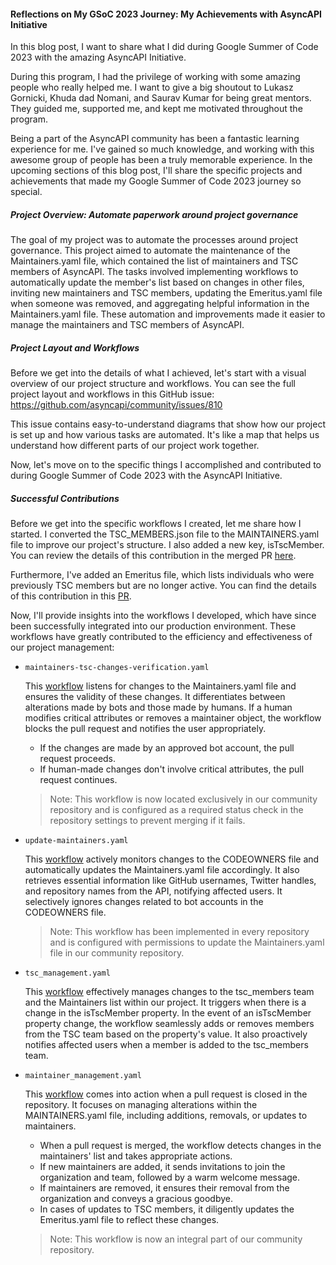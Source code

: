 #### Reflections on My GSoC 2023 Journey: My Achievements with AsyncAPI Initiative


In this blog post, I want to share what I did during Google Summer of Code 2023 with the amazing AsyncAPI Initiative.

During this program, I had the privilege of working with some amazing people who really helped me. I want to give a big shoutout to Lukasz Gornicki, Khuda dad Nomani, and Saurav Kumar for being great mentors. They guided me, supported me, and kept me motivated throughout the program.

Being a part of the AsyncAPI community has been a fantastic learning experience for me. I've gained so much knowledge, and working with this awesome group of people has been a truly memorable experience. In the upcoming sections of this blog post, I'll share the specific projects and achievements that made my Google Summer of Code 2023 journey so special.

#####  Project Overview: Automate paperwork around project governance

The goal of my project was to automate the processes around project governance. This project aimed to automate the maintenance of the Maintainers.yaml file, which contained the list of maintainers and TSC members of AsyncAPI. The tasks involved implementing workflows to automatically update the member's list based on changes in other files, inviting new maintainers and TSC members, updating the Emeritus.yaml file when someone was removed, and aggregating helpful information in the Maintainers.yaml file. These automation and improvements made it easier to manage the maintainers and TSC members of AsyncAPI.

##### Project Layout and Workflows

Before we get into the details of what I achieved, let's start with a visual overview of our project structure and workflows. You can see the full project layout and workflows in this GitHub issue: https://github.com/asyncapi/community/issues/810

This issue contains easy-to-understand diagrams that show how our project is set up and how various tasks are automated. It's like a map that helps us understand how different parts of our project work together.

Now, let's move on to the specific things I accomplished and contributed to during Google Summer of Code 2023 with the AsyncAPI Initiative.

##### Successful Contributions

Before we get into the specific workflows I created, let me share how I started. I converted the TSC_MEMBERS.json file to the MAINTAINERS.yaml file to improve our project's structure. I also added a new key, isTscMember. You can review the details of this contribution in the merged PR [here](https://github.com/asyncapi/community/pull/720). 

Furthermore, I've added an Emeritus file, which lists individuals who were previously TSC members but are no longer active. You can find the details of this contribution in this [PR](https://github.com/asyncapi/community/pull/806).

Now, I'll provide insights into the workflows I developed, which have since been successfully integrated into our production environment. These workflows have greatly contributed to the efficiency and effectiveness of our project management:

-  `maintainers-tsc-changes-verification.yaml`

    This [workflow](https://github.com/asyncapi/community/blob/master/.github/workflows/maintainers-tsc-changes-verification.yaml) listens for changes to the Maintainers.yaml file and ensures the validity of these changes. It differentiates between alterations made by bots and those made by humans. If a human modifies critical attributes or removes a maintainer object, the workflow blocks the pull request and notifies the user appropriately.
    - If the changes are made by an approved bot account, the pull request proceeds.
    - If human-made changes don't involve critical attributes, the pull request continues.

    > Note: This workflow is now located exclusively in our community repository and is configured as a required status check in the repository settings to prevent merging if it fails.

- `update-maintainers.yaml`

    This [workflow](https://github.com/asyncapi/.github/pull/248) actively monitors changes to the CODEOWNERS file and automatically updates the Maintainers.yaml file accordingly. It also retrieves essential information like GitHub usernames, Twitter handles, and repository names from the API, notifying affected users. It selectively ignores changes related to bot accounts in the CODEOWNERS file.
    
    > Note: This workflow has been implemented in every repository and is configured with permissions to update the Maintainers.yaml file in our community repository.

- `tsc_management.yaml`

    This [workflow](https://github.com/asyncapi/community/blob/master/.github/workflows/tsc_management.yml) effectively manages changes to the tsc_members team and the Maintainers list within our project. It triggers when there is a change in the isTscMember property. In the event of an isTscMember property change, the workflow seamlessly adds or removes members from the TSC team based on the property's value. It also proactively notifies affected users when a member is added to the tsc_members team.

- `maintainer_management.yaml`

    This [workflow](https://github.com/asyncapi/community/blob/master/.github/workflows/maintainer_management.yml) comes into action when a pull request is closed in the repository. It focuses on managing alterations within the MAINTAINERS.yaml file, including additions, removals, or updates to maintainers.
    - When a pull request is merged, the workflow detects changes in the maintainers' list and takes appropriate actions.
    - If new maintainers are added, it sends invitations to join the organization and team, followed by a warm welcome message.
    - If maintainers are removed, it ensures their removal from the organization and conveys a gracious goodbye.
    - In cases of updates to TSC members, it diligently updates the Emeritus.yaml file to reflect these changes.
        
    > Note: This workflow is now an integral part of our community repository.